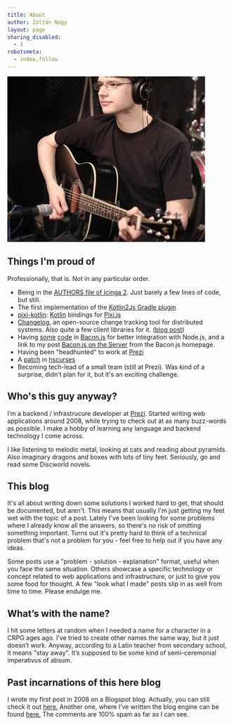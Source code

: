 ```yaml
---
title: About
author: Zoltán Nagy
layout: page
sharing_disabled:
  - 1
robotsmeta:
  - index,follow
---
```


![Zoltán Nagy](/images/about/me.jpg)

## Things I'm proud of

Professionally, that is. Not in any particular order.

 * Being in the [AUTHORS file of Icinga 2](https://github.com/Icinga/icinga2/blob/657a328ba4939d70889789a695d051e6ad33654c/AUTHORS#L36). Just barely a few lines of code, but still.
 * The first implementation of the [Kotlin2Js Gradle plugin](https://github.com/JetBrains/kotlin/pull/524)
 * [pixi-kotlin](http://abesto.github.io/pixi-kotlin/): [Kotlin](http://kotlinlang.org/) bindings for [Pixi.js](http://www.pixijs.com/)
 * [Changelog](https://github.com/prezi/changelog), an open-source change tracking tool for distributed systems. Also quite a few client libraries for it. ([blog post](https://medium.com/prezi-engineering/changelog-a-tool-designed-to-help-you-recover-faster-2aaca63dd276))
 * Having [some](https://github.com/baconjs/bacon.js/pull/125) [code](https://github.com/baconjs/bacon.js/pull/143) in [Bacon.js](https://baconjs.github.io/) for better integration with Node.js, and a link to my post [Bacon.js on the Server](http://abesto.net/bacon-js-on-the-server/) from the Bacon.js homepage.
 * Having been "headhunted" to work at [Prezi](https://prezi.com)
 * A [patch](https://github.com/skogsbaer/hscurses/pull/13) in [hscurses](http://hackage.haskell.org/package/hscurses)
 * Becoming tech-lead of a small team (still at Prezi). Was kind of a surprise, didn't plan for it, but it's an exciting challenge.

## Who's this guy anyway?

I’m a backend / infrastrucure developer at [Prezi][1]. Started writing web applications around 2008, while trying to check out at as many buzz-words as possible. I make a hobby of learning any language and backend technology I come across.

I like listening to melodic metal, looking at cats and reading about pyramids. Also imaginary dragons and boxes with lots of tiny feet. Seriously, go and read some Discworld novels.

## This blog

It's all about writing down some solutions I worked hard to get, that should be documented, but aren't. This means that usually I'm just getting my feet wet with the topic of a post. Lately I've been looking for some problems where I already know all the answers, so there's no risk of omitting something important. Turns out it's pretty hard to think of a technical problem that's not a problem for you - feel free to help out if you have any ideas.

Some posts use a "problem - solution - explanation" format, useful when you face the same situation. Others showcase a specific technology or concept related to web applications and infrastructure, or just to give you some food for thought. A few "look what I made" posts slip in as well from time to time. Please endulge me.

## What’s with the name?

I hit some letters at random when I needed a name for a character in a CRPG ages ago. I’ve tried to create other names the same way, but it just doesn’t work. Anyway, according to a Latin teacher from secondary school, it means "stay away". It’s supposed to be some kind of semi-ceremonial imperativus of absum.

## Past incarnations of this here blog

I wrote my first post in 2008 on a Blogspot blog. Actually, you can still check it out [here.][2] Another one, where I’ve written the blog engine can be found [here.][3] The comments are 100% spam as far as I can see.

 [1]: http://prezi.com
 [2]: http://abesto.blogspot.com/2008/06/symfoyn-routing-tutorial.html
 [3]: http://abesto.host22.com/blog
